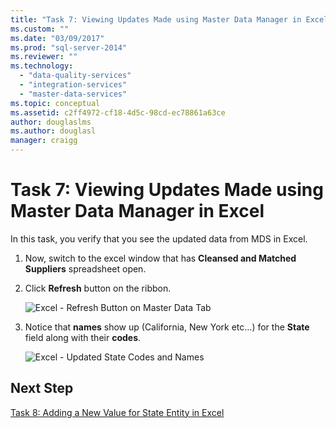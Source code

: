 ```yaml
---
title: "Task 7: Viewing Updates Made using Master Data Manager in Excel | Microsoft Docs"
ms.custom: ""
ms.date: "03/09/2017"
ms.prod: "sql-server-2014"
ms.reviewer: ""
ms.technology: 
  - "data-quality-services"
  - "integration-services"
  - "master-data-services"
ms.topic: conceptual
ms.assetid: c2ff4972-cf18-4d5c-98cd-ec78861a63ce
author: douglaslms
ms.author: douglasl
manager: craigg
---
```

# Task 7: Viewing Updates Made using Master Data Manager in Excel
  In this task, you verify that you see the updated data from MDS in Excel.  
  
1.  Now, switch to the excel window that has **Cleansed and Matched Suppliers** spreadsheet open.  
  
2.  Click **Refresh** button on the ribbon.  
  
     ![Excel - Refresh Button on Master Data Tab](../../2014/tutorials/media/et-viewupdatesmadeusingmdminexcel-01.jpg "Excel - Refresh Button on Master Data Tab")  
  
3.  Notice that **names** show up (California, New York etc...) for the **State** field along with their **codes**.  
  
     ![Excel - Updated State Codes and Names](../../2014/tutorials/media/et-viewupdatesmadeusingmdminexcel-02.jpg "Excel - Updated State Codes and Names")  
  
## Next Step  
 [Task 8: Adding a New Value for State Entity in Excel](../../2014/tutorials/task-8-adding-a-new-value-for-state-entity-in-excel.md)  
  
  
